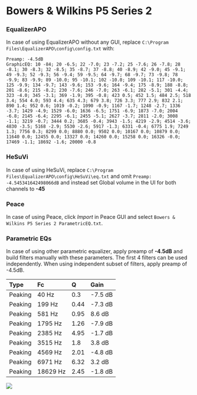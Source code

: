 # Bowers & Wilkins P5 Series 2

### EqualizerAPO
In case of using EqualizerAPO without any GUI, replace `C:\Program Files\EqualizerAPO\config\config.txt`
with:
```
Preamp: -4.5dB
GraphicEQ: 10 -84; 20 -6.5; 22 -7.0; 23 -7.2; 25 -7.6; 26 -7.8; 28 -8.1; 30 -8.3; 32 -8.5; 35 -8.7; 37 -8.8; 40 -8.9; 42 -9.0; 45 -9.1; 49 -9.3; 52 -9.3; 56 -9.4; 59 -9.5; 64 -9.7; 68 -9.7; 73 -9.8; 78 -9.9; 83 -9.9; 89 -10.0; 95 -10.1; 102 -10.0; 109 -10.1; 117 -10.0; 125 -9.9; 134 -9.7; 143 -9.6; 153 -9.6; 164 -9.4; 175 -8.9; 188 -8.8; 201 -8.6; 215 -8.2; 230 -7.6; 246 -7.0; 263 -6.1; 282 -5.1; 301 -4.4; 323 -4.0; 345 -3.1; 369 -1.9; 395 -0.8; 423 0.5; 452 1.5; 484 2.5; 518 3.4; 554 4.0; 593 4.4; 635 4.3; 679 3.8; 726 3.3; 777 2.9; 832 2.1; 890 1.4; 952 0.6; 1019 -0.2; 1090 -0.9; 1167 -1.7; 1248 -2.7; 1336 -3.7; 1429 -4.9; 1529 -6.0; 1636 -6.5; 1751 -6.9; 1873 -7.0; 2004 -6.8; 2145 -6.4; 2295 -6.1; 2455 -5.1; 2627 -3.7; 2811 -2.0; 3008 -1.1; 3219 -0.7; 3444 0.2; 3685 -0.4; 3943 -1.5; 4219 -2.9; 4514 -3.6; 4830 -3.5; 5168 -2.9; 5530 -2.6; 5917 -1.3; 6331 -0.4; 6775 1.9; 7249 1.3; 7756 0.3; 8299 0.0; 8880 0.0; 9502 0.0; 10167 0.0; 10879 0.0; 11640 0.0; 12455 0.0; 13327 0.0; 14260 0.0; 15258 0.0; 16326 -0.0; 17469 -1.1; 18692 -1.6; 20000 -0.8
```

### HeSuVi
In case of using HeSuVi, replace `C:\Program Files\EqualizerAPO\config\HeSuVi\eq.txt` and omit `Preamp:
-4.545341642498066dB` and instead set Global volume in the UI for both channels to **-45**

### Peace
In case of using Peace, click *Import* in Peace GUI and select `Bowers & Wilkins P5 Series 2 ParametricEQ.txt`.

### Parametric EQs
In case of using other parametric equalizer, apply preamp of **-4.5dB** and build filters manually
with these parameters. The first 4 filters can be used independently.
When using independent subset of filters, apply preamp of -4.5dB.

| Type    | Fc       |    Q | Gain    |
|:--------|:---------|:-----|:--------|
| Peaking | 40 Hz    | 0.3  | -7.5 dB |
| Peaking | 199 Hz   | 0.44 | -7.3 dB |
| Peaking | 581 Hz   | 0.95 | 8.6 dB  |
| Peaking | 1795 Hz  | 1.26 | -7.9 dB |
| Peaking | 2385 Hz  | 4.95 | -1.7 dB |
| Peaking | 3515 Hz  | 1.8  | 3.8 dB  |
| Peaking | 4569 Hz  | 2.01 | -4.8 dB |
| Peaking | 6971 Hz  | 6.32 | 3.2 dB  |
| Peaking | 18629 Hz | 2.45 | -1.8 dB |

![](https://raw.githubusercontent.com/jaakkopasanen/AutoEq/master/results/innerfidelity/sbaf-serious/Bowers%20&%20Wilkins%20P5%20Series%202/Bowers%20&%20Wilkins%20P5%20Series%202.png)